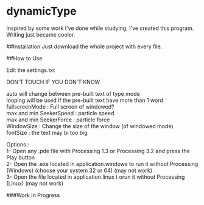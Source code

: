 # dynamicType
Inspired by some work I've done while studying, I've created this program. Writing just became cooler.

##Installation
Just download the whole project with every file.

##How to Use  

Edit the settings.txt

DON'T TOUCH IF YOU DON'T KNOW  

auto will change between pre-built text of type mode  
looping will be used if the pre-built text have more than 1 word  
fullscreenMode : Full screen of windowed?  
max and min SeekerSpeed : particle speed  
max and min SeekerForce : particle force  
WindowSize : Change the size of the window (of windowed mode)  
fontSize : the text may bi too big  

Options :   
  1- Open any .pde file with Processing 1.3 or Processing 3.2 and press the Play button  
  2- Open the .exe located in application.windows to run it without Processing (Windows) (choose your system 32 or 64) (may not work)  
  3- Open the file  located in application.linux t orun it without Processing (Linux) (may not work)  
  
  
###Work In Progress
  
